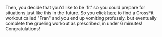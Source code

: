 Then, you decide that you'd like to be 'fit' so you could prepare for situations
just like this in the future. So you click [here](https://crossfit.com/workout/2014/11/04#/commentsgrab) to find a CrossFit
workout called "Fran" and you end up vomiting profusely, but eventually complete
the grueling workout as prescribed, in under 6 minutes! Congratulations!
